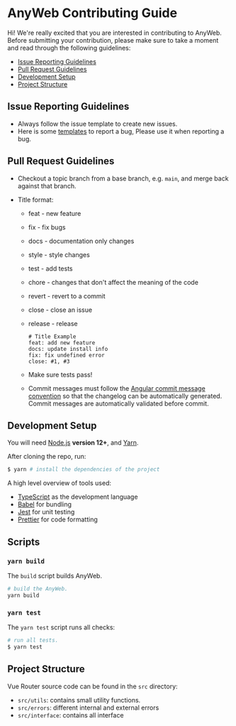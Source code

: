 # AnyWeb Contributing Guide

Hi! We're really excited that you are interested in contributing to AnyWeb. Before submitting your contribution, please make sure to take a moment and read through the following guidelines:

- [Issue Reporting Guidelines](#issue-reporting-guidelines)
- [Pull Request Guidelines](#pull-request-guidelines)
- [Development Setup](#development-setup)
- [Project Structure](#project-structure)

## Issue Reporting Guidelines

- Always follow the issue template to create new issues.
- Here is some [templates](https://github.com/IdeaLightLabs/AnyWeb-JS-SDK/issues/new/choose) to report a bug, Please use it when reporting a bug.

## Pull Request Guidelines

- Checkout a topic branch from a base branch, e.g. `main`, and merge back against that branch.

- Title format:
  - feat - new feature
  - fix - fix bugs
  - docs - documentation only changes
  - style - style changes
  - test - add tests
  - chore - changes that don't affect the meaning of the code
  - revert - revert to a commit
  - close - close an issue
  - release - release
    ```
    # Title Example
    feat: add new feature
    docs: update install info
    fix: fix undefined error
    close: #1, #3
    ```

  - Make sure tests pass!

  - Commit messages must follow the [Angular commit message convention](https://gist.github.com/brianclements/841ea7bffdb01346392c) so that the changelog can be automatically generated. Commit messages are automatically validated before commit.


## Development Setup

You will need [Node.js](http://nodejs.org) **version 12+**, and [Yarn](https://classic.yarnpkg.com/en/docs/install).

After cloning the repo, run:

```bash
$ yarn # install the dependencies of the project
```

A high level overview of tools used:

- [TypeScript](https://www.typescriptlang.org/) as the development language
- [Babel](https://babeljs.io) for bundling
- [Jest](https://jestjs.io/) for unit testing
- [Prettier](https://prettier.io/) for code formatting

## Scripts

### `yarn build`

The `build` script builds AnyWeb.

```bash
# build the AnyWeb.
yarn build
```

### `yarn test`

The `yarn test` script runs all checks:

```bash
# run all tests.
$ yarn test
```

## Project Structure

Vue Router source code can be found in the `src` directory:

- `src/utils`: contains small utility functions.
- `src/errors`: different internal and external errors
- `src/interface`: contains all interface
